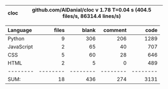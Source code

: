 cloc|github.com/AlDanial/cloc v 1.78  T=0.04 s (404.5 files/s, 86314.4 lines/s)
--- | ---

Language|files|blank|comment|code
:-------|-------:|-------:|-------:|-------:
Python|9|306|206|1289
JavaScript|2|65|40|707
CSS|5|60|28|646
HTML|2|5|0|489
--------|--------|--------|--------|--------
SUM:|18|436|274|3131
